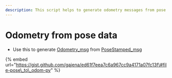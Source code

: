 ```yaml
---
description: This script helps to generate odometry messages from pose messages
---
```


# Odometry from pose data



* Use this to generate [Odometry\_msg](http://docs.ros.org/api/nav_msgs/html/msg/Odometry.html) from [PoseStamped\_msg](http://docs.ros.org/api/geometry_msgs/html/msg/PoseStamped.html)

{% embed url="https://gist.github.com/gajena/ed61f7eea7c6a967cc9a4171a07fc13f\#file-pose\_to\_odom-py" %}

